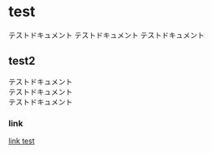 #  test

テストドキュメント
テストドキュメント
テストドキュメント

## test2

テストドキュメント  
テストドキュメント  
テストドキュメント

### link

[link test](page2)
